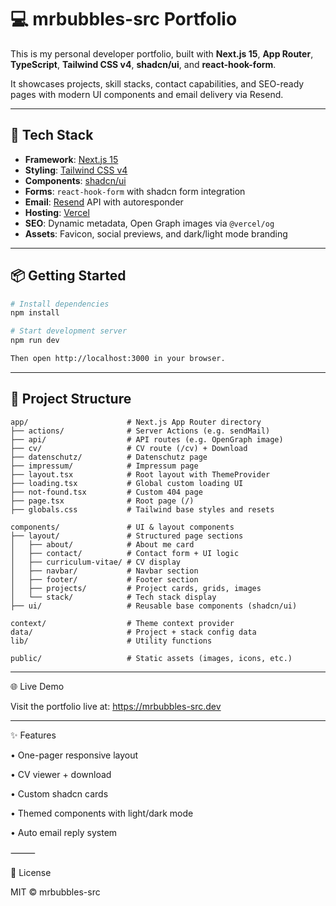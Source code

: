 # 💻 mrbubbles-src Portfolio

This is my personal developer portfolio, built with **Next.js 15**, **App Router**, **TypeScript**, **Tailwind CSS v4**, **shadcn/ui**, and **react-hook-form**.

It showcases projects, skill stacks, contact capabilities, and SEO-ready pages with modern UI components and email delivery via Resend.

---

## 🚀 Tech Stack

- **Framework**: [Next.js 15](https://nextjs.org)
- **Styling**: [Tailwind CSS v4](https://tailwindcss.com)
- **Components**: [shadcn/ui](https://ui.shadcn.com)
- **Forms**: `react-hook-form` with shadcn form integration
- **Email**: [Resend](https://resend.com) API with autoresponder
- **Hosting**: [Vercel](https://vercel.com)
- **SEO**: Dynamic metadata, Open Graph images via `@vercel/og`
- **Assets**: Favicon, social previews, and dark/light mode branding

---

## 📦 Getting Started

```bash
# Install dependencies
npm install

# Start development server
npm run dev

Then open http://localhost:3000 in your browser.

```

---

## 📁 Project Structure

```
app/                      # Next.js App Router directory
├── actions/              # Server Actions (e.g. sendMail)
├── api/                  # API routes (e.g. OpenGraph image)
├── cv/                   # CV route (/cv) + Download
├── datenschutz/          # Datenschutz page
├── impressum/            # Impressum page
├── layout.tsx            # Root layout with ThemeProvider
├── loading.tsx           # Global custom loading UI
├── not-found.tsx         # Custom 404 page
├── page.tsx              # Root page (/)
├── globals.css           # Tailwind base styles and resets

components/               # UI & layout components
├── layout/               # Structured page sections
│   ├── about/            # About me card
│   ├── contact/          # Contact form + UI logic
│   ├── curriculum-vitae/ # CV display
│   ├── navbar/           # Navbar section
│   ├── footer/           # Footer section
│   ├── projects/         # Project cards, grids, images
│   └── stack/            # Tech stack display
├── ui/                   # Reusable base components (shadcn/ui)

context/                  # Theme context provider
data/                     # Project + stack config data
lib/                      # Utility functions

public/                   # Static assets (images, icons, etc.)
```

---

🌐 Live Demo

Visit the portfolio live at: https://mrbubbles-src.dev

---

✨ Features

• One-pager responsive layout

• CV viewer + download

• Custom shadcn cards

• Themed components with light/dark mode

• Auto email reply system

⸻

📄 License

MIT © mrbubbles-src
